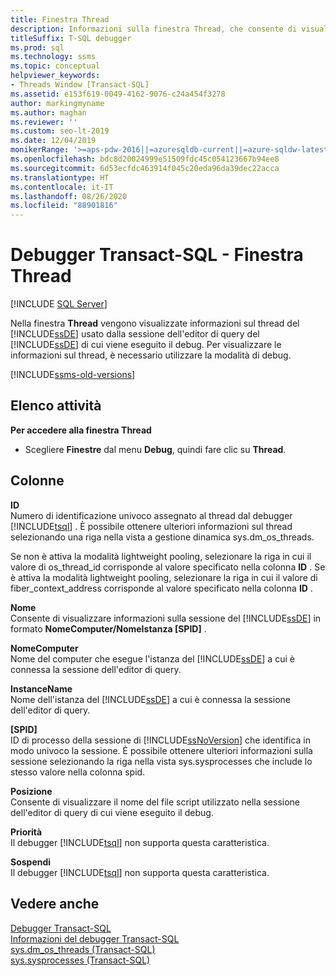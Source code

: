 ```yaml
---
title: Finestra Thread
description: Informazioni sulla finestra Thread, che consente di visualizzare informazioni sul thread del motore di database di cui è in corso il debug. Le informazioni vengono visualizzate solo in modalità debug.
titleSuffix: T-SQL debugger
ms.prod: sql
ms.technology: ssms
ms.topic: conceptual
helpviewer_keywords:
- Threads Window [Transact-SQL]
ms.assetid: e153f619-0049-4162-9076-c24a454f3278
author: markingmyname
ms.author: maghan
ms.reviewer: ''
ms.custom: seo-lt-2019
ms.date: 12/04/2019
monikerRange: '>=aps-pdw-2016||=azuresqldb-current||=azure-sqldw-latest||>=sql-server-2016||=sqlallproducts-allversions||>=sql-server-linux-2017||=azuresqldb-mi-current'
ms.openlocfilehash: bdc8d20024999e51509fdc45c054123667b94ee8
ms.sourcegitcommit: 6d53ecfdc463914f045c20eda96da39dec22acca
ms.translationtype: HT
ms.contentlocale: it-IT
ms.lasthandoff: 08/26/2020
ms.locfileid: "88901816"
---
```

# <a name="transact-sql-debugger---threads-window"></a>Debugger Transact-SQL - Finestra Thread

 [!INCLUDE [SQL Server](../../includes/applies-to-version/sqlserver.md)]

Nella finestra **Thread** vengono visualizzate informazioni sul thread del [!INCLUDE[ssDE](../../includes/ssde-md.md)] usato dalla sessione dell'editor di query del [!INCLUDE[ssDE](../../includes/ssde-md.md)] di cui viene eseguito il debug. Per visualizzare le informazioni sul thread, è necessario utilizzare la modalità di debug.  

[!INCLUDE[ssms-old-versions](../../includes/ssms-old-versions.md)]

## <a name="task-list"></a>Elenco attività

**Per accedere alla finestra Thread**
  
-   Scegliere **Finestre** dal menu **Debug**, quindi fare clic su **Thread**.  
  
## <a name="columns"></a>Colonne  
 **ID**  
 Numero di identificazione univoco assegnato al thread dal debugger [!INCLUDE[tsql](../../includes/tsql-md.md)] . È possibile ottenere ulteriori informazioni sul thread selezionando una riga nella vista a gestione dinamica sys.dm_os_threads.  
  
 Se non è attiva la modalità lightweight pooling, selezionare la riga in cui il valore di os_thread_id corrisponde al valore specificato nella colonna **ID** . Se è attiva la modalità lightweight pooling, selezionare la riga in cui il valore di fiber_context_address corrisponde al valore specificato nella colonna **ID** .  
  
 **Nome**  
 Consente di visualizzare informazioni sulla sessione del [!INCLUDE[ssDE](../../includes/ssde-md.md)] in formato **NomeComputer/NomeIstanza [SPID]** .  
  
 **NomeComputer**  
 Nome del computer che esegue l'istanza del [!INCLUDE[ssDE](../../includes/ssde-md.md)] a cui è connessa la sessione dell'editor di query.  
  
 **InstanceName**  
 Nome dell'istanza del [!INCLUDE[ssDE](../../includes/ssde-md.md)] a cui è connessa la sessione dell'editor di query.  
  
 **[SPID]**  
 ID di processo della sessione di [!INCLUDE[ssNoVersion](../../includes/ssnoversion-md.md)] che identifica in modo univoco la sessione. È possibile ottenere ulteriori informazioni sulla sessione selezionando la riga nella vista sys.sysprocesses che include lo stesso valore nella colonna spid.  
  
 **Posizione**  
 Consente di visualizzare il nome del file script utilizzato nella sessione dell'editor di query di cui viene eseguito il debug.  
  
 **Priorità**  
 Il debugger [!INCLUDE[tsql](../../includes/tsql-md.md)] non supporta questa caratteristica.  
  
 **Sospendi**  
 Il debugger [!INCLUDE[tsql](../../includes/tsql-md.md)] non supporta questa caratteristica.  
  
## <a name="see-also"></a>Vedere anche  
 [Debugger Transact-SQL](../../relational-databases/scripting/transact-sql-debugger.md)   
 [Informazioni del debugger Transact-SQL](../../relational-databases/scripting/transact-sql-debugger-information.md)   
 [sys.dm_os_threads &#40;Transact-SQL&#41;](../../relational-databases/system-dynamic-management-views/sys-dm-os-threads-transact-sql.md)   
 [sys.sysprocesses &#40;Transact-SQL&#41;](../../relational-databases/system-compatibility-views/sys-sysprocesses-transact-sql.md)  
